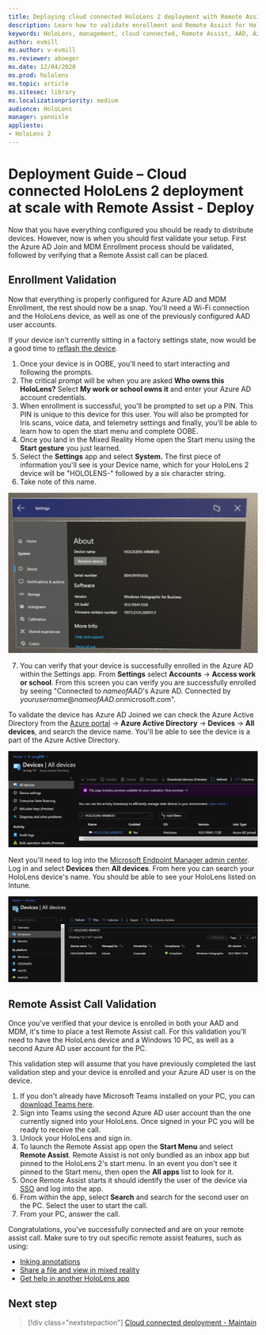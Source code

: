 ```yaml
---
title: Deploying cloud connected HoloLens 2 deployment with Remote Assist
description: Learn how to validate enrollment and Remote Assist for HoloLens devices over a Cloud Connected network.
keywords: HoloLens, management, cloud connected, Remote Assist, AAD, Azure AD, MDM, Mobile Device Management
author: evmill
ms.author: v-evmill
ms.reviewer: aboeger
ms.date: 12/04/2020
ms.prod: hololens
ms.topic: article
ms.sitesec: library
ms.localizationpriority: medium
audience: HoloLens
manager: yannisle
appliesto:
- HoloLens 2
---
```


# Deployment Guide – Cloud connected HoloLens 2 deployment at scale with Remote Assist - Deploy

Now that you have everything configured you should be ready to distribute devices. However, now is when you should first validate your setup. First the Azure AD Join and MDM Enrollment process should be validated, followed by verifying that a Remote Assist call can be placed.

## Enrollment Validation

Now that everything is properly configured for Azure AD and MDM Enrollment, the rest should now be a snap. You&#39;ll need a Wi-Fi connection and the HoloLens device, as well as one of the previously configured AAD user accounts.

If your device isn&#39;t currently sitting in a factory settings state, now would be a good time to [reflash the device](https://docs.microsoft.com/hololens/hololens-recovery#clean-reflash-the-device).

1. Once your device is in OOBE, you&#39;ll need to start interacting and following the prompts. 
1. The critical prompt will be when you are asked **Who owns this HoloLens?** Select **My work or school owns it** and enter your Azure AD account credentials.
1. When enrollment is successful, you&#39;ll be prompted to set up a PIN. This PIN is unique to this device for this user. You will also be prompted for Iris scans, voice data, and telemetry settings and finally, you&#39;ll be able to learn how to open the start menu and complete OOBE.
1. Once you land in the Mixed Reality Home open the Start menu using the **Start gesture** you just learned.
1. Select the **Settings** app and select **System.** The first piece of information you&#39;ll see is your Device name, which for your HoloLens 2 device will be &quot;HOLOLENS-&quot; followed by a six character string.
1. Take note of this name.

![HoloLens 2 Settings - About](./images/hololens2-settings-about.jpg)

7. You can verify that your device is successfully enrolled in the Azure AD within the Settings app. From **Settings** select **Accounts** -> **Access work or school**. From this screen you can verify you are successfully enrolled by seeing &quot;Connected to _nameofAAD_&#39;s Azure AD. Connected by _yourusername_@_nameofAAD_.onmicrosoft.com&quot;.


To validate the device has Azure AD Joined we can check the Azure Active Directory from the [Azure portal](https://portal.azure.com/#home) -> **Azure Active Directory** -> **Devices** -> **All devices**, and search the device name. You&#39;ll be able to see the device is a part of the Azure Active Directory.


![Azure Active Directory - Device](./images/aad-enrollment.png)

Next you&#39;ll need to log into the [Microsoft Endpoint Manager admin center](https://endpoint.microsoft.com/#home). Log in and select **Devices** then **All devices**. From here you can search your HoloLens device&#39;s name. You should be able to see your HoloLens listed on Intune.

![Intune - Device](./images/endpoint-all-devices-enrolled.png)

## Remote Assist Call Validation

Once you&#39;ve verified that your device is enrolled in both your AAD and MDM, it&#39;s time to place a test Remote Assist call. For this validation you&#39;ll need to have the HoloLens device and a Windows 10 PC, as well as a second Azure AD user account for the PC.

This validation step will assume that you have previously completed the last validation step and your device is enrolled and your Azure AD user is on the device.


1. If you don't already have Microsoft Teams installed on your PC, you can [download Teams here](https://www.microsoft.com/microsoft-365/microsoft-teams/download-app).
2. Sign into Teams using the second  Azure AD user account than the one currently signed into your HoloLens. Once signed in your PC you will be ready to receive the call.
3. Unlock your HoloLens and sign in.
4. To launch the Remote Assist app open the **Start Menu** and select **Remote Assist**. Remote Assist is not only bundled as an inbox app but pinned to the HoloLens 2&#39;s start menu. In an event you don&#39;t see it pinned to the Start menu, then open the **All apps** list to look for it.
5. Once Remote Assist starts it should identify the user of the device via [SSO](https://docs.microsoft.com/azure/active-directory/manage-apps/what-is-single-sign-on) and log into the app.
6. From within the app, select **Search** and search for the second user on the PC. Select the user to start the call.
7. From your PC, answer the call.

Congratulations, you&#39;ve successfully connected and are on your remote assist call. Make sure to try out specific remote assist features, such as using:

- [Inking annotations](https://docs.microsoft.com/dynamics365/mixed-reality/remote-assist/add-annotations-hololens)
- [Share a file and view in mixed reality](https://docs.microsoft.com/dynamics365/mixed-reality/remote-assist/display-save-files)
- [Get help in another HoloLens app](https://docs.microsoft.com/dynamics365/mixed-reality/remote-assist/get-help-hololens-app-hololens)

## Next step

> [!div class="nextstepaction"]
> [Cloud connected deployment - Maintain](hololens2-cloud-connected-maintain.md)